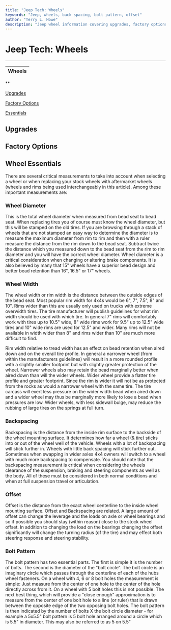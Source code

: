 ```yaml
---
title: "Jeep Tech: Wheels"
keywords: "Jeep, wheels, back spacing, bolt pattern, offset"
author: "Terry L. Howe"
description: "Jeep wheel information covering upgrades, factory options, and essential information."
---
```


# Jeep Tech: Wheels

****
| Wheels |
| --- |

**

[Upgrades](#Upgrades)

[Factory Options](#Factory)

[Essentials](#Essentials)

## Upgrades

## Factory Options

## Wheel Essentials

There are several critical measurements
to take into account when selecting a wheel or when replacing
your stock wheels with aftermarket wheels (wheels and rims being
used interchangeably in this article). Among these important
measurements are:

### Wheel Diameter

This is the total wheel diameter when measured
from bead seat to bead seat. When replacing tires
you of course must know the wheel diameter, but
this will be stamped on the old tires. If you are
browsing through a stack of wheels that are not
stamped an easy way to determine the diameter is
to measure the maximum diameter from rim to rim
and then with a ruler measure the distance from
the rim down to the bead seat. Subtract twice the
distance which you measured down to the bead seat
from the rim to rim diameter and you will have
the correct wheel diameter. Wheel diameter is a
critical consideration when changing or altering
brake components. It is also believed by many
that 15" wheels have a superior bead design
and better bead retention than 16",
16.5" or 17" wheels.

### Wheel Width

The wheel width or rim width is the distance
between the outside edges of the bead seat. Most
popular rim width for 4x4s would be 6",
7", 7.5", 8" and 10". Rims
wider than this are usually only used on trucks
with extreme overwidth tires. The tire
manufacturer will publish guidelines for what rim
width should be used with which tire. In general
7" rims will comfortably work with tires up
to 10.5" wide, 8" wide rims work for
9.5" up to 12.5" wide tires and
10" wide rims are used for 12.5" and
wider. Many rims will not be available in width
wider than 8" and rims wider than 10"
are much more difficult to find.

Rim width relative to tread width has an effect
on bead retention when aired down and on the
overall tire profile. In general a narrower wheel
(from within the manufacturers guidelines) will
result in a more rounded profile with a slightly
smaller footprint but with slightly greater
protection of the wheel. Narrower wheels also may
retain the bead marginally better when aired down
than will the wider wheels. Wider wheel provide a
flatter tire profile and greater footprint. Since
the rim is wider it will not be as protected from
the rocks as would a narrower wheel with the same
tire. The tire carcass will exert less pressure
on the wider width bead when aired down and a
wider wheel may thus be marginally more likely to
lose a bead when pressures are low. Wider wheels,
with less sidewall bulge, may reduce the rubbing
of large tires on the springs at full turn.

### Backspacing

Backspacing is the distance from the inside rim
surface to the backside of the wheel mounting
surface. It determines how far a wheel (&
tire) sticks into or out of the wheel well of the
vehicle. Wheels with a lot of backspacing will
stick further in. Wheels with little back spacing
will stick further out. Sometimes when swapping
in wider axles 4x4 owners will switch to a wheel
with much more backspacing to compensate. You
should note that the backspacing measurement is
critical when considering the wheels clearance of
the suspension, braking and steering components
as well as the body. All of these must be
considered in both normal conditions and when at
full suspension travel or articulation.

### Offset

Offset is the distance from the exact wheel
centerline to the inside wheel mounting surface.
Offset and Backspacing are related. A large
amount of offset can change the leverage and the
loads on axle or wheel bearings and so if
possible you should stay (within reason) close to
the stock wheel offset. In addition to changing
the load on the bearings changing the offset
significantly will change the turning radius (of
the tire) and may effect both steering response
and steering stability. 

### Bolt Pattern

The bolt pattern has two essential parts. The
first is simple it is the number of bolts. The
second is the diameter of the "bolt
circle". The bolt circle is an imaginary
circle which passes through the centerline of
each of the hubs wheel fasteners. On a wheel with
4, 6 or 8 bolt holes the measurement is simple:
Just measure from the center of one hole to the
center of the hole directly across from it. On a
wheel with 5 bolt holes this is not possible. The
next best thing, which will provide a "close
enough" approximation is to measure from the
center of one bolt hole to a line (or ruler) that
is drawn between the opposite edge of the two
opposing bolt holes. The bolt pattern is then
indicated by the number of bolts X the bolt
circle diameter - for example a 5x5.5" bolt
pattern is 5 bolt hole arranged around a circle
which is 5.5" in diameter. This may also be
referred to as 5 on 5.5"
